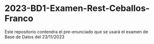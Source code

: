 # 2023-BD1-Examen-Rest-Ceballos-Franco
Este repositorio contendra el pre-enunciado que se usará el examen de Base de Datos del 23/11/2023
